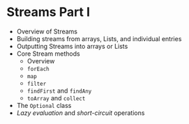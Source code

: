 # Streams Part I

+ Overview of Streams
+ Building streams from arrays, Lists, and individual entries
+ Outputting Streams into arrays or Lists
+ Core Stream methods
	+ Overview
	+ `forEach`
	+ `map`
	+ `filter`
	+ `findFirst` and `findAny`
	+ `toArray` and `collect`
+ The `Optional` class
+ *Lazy evaluation* and *short-circuit* operations
